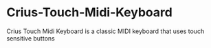 # Crius-Touch-Midi-Keyboard
Crius Touch Midi Keyboard is a classic MIDI keyboard that uses touch sensitive buttons
